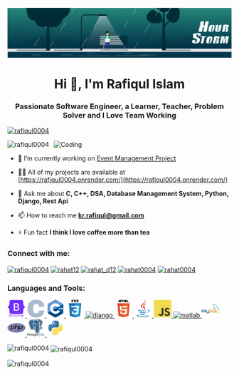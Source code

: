![logo](https://github.com/rafiqul0004/rafiqul0004/blob/main/Banner.gif)
<h1 align="center">Hi 👋, I'm Rafiqul Islam</h1>
<h3 align="center">Passionate Software Engineer, a Learner, Teacher, Problem Solver and I Love Team Working</h3>
<p align="left"> <a href="https://github.com/ryo-ma/github-profile-trophy"><img src="https://github-profile-trophy.vercel.app/?username=rafiqul0004" alt="rafiqul0004" /></a> </p>
<img align="right" alt="Coding" width="400" src="https://cdn.dribbble.com/users/1162077/screenshots/3848914/programmer.gif">

<p align="left"> <img src="https://komarev.com/ghpvc/?username=rafiqul0004&label=Profile%20views&color=0e75b6&style=flat" alt="rafiqul0004" /> </p>


- 🔭 I’m currently working on [Event Management Project](https://vibevento.onrender.com)

- 👨‍💻 All of my projects are available at [https://rafiqul0004.onrender.com/](https://rafiqul0004.onrender.com/)

- 💬 Ask me about **C, C++, DSA, Database Management System, Python, Django, Rest Api**

- 📫 How to reach me **kr.rafiqul@gmail.com**

- ⚡ Fun fact **I think I love coffee more than tea**

<h3 align="left">Connect with me:</h3>
<p align="left">
<a href="https://linkedin.com/in/rafiqul0004" target="blank"><img align="center" src="https://raw.githubusercontent.com/rahuldkjain/github-profile-readme-generator/master/src/images/icons/Social/linked-in-alt.svg" alt="rafiqul0004" height="30" width="40" /></a>
<a href="https://www.codechef.com/users/rahat12" target="blank"><img align="center" src="https://cdn.jsdelivr.net/npm/simple-icons@3.1.0/icons/codechef.svg" alt="rahat12" height="30" width="40" /></a>
<a href="https://www.hackerrank.com/rahat_d12" target="blank"><img align="center" src="https://raw.githubusercontent.com/rahuldkjain/github-profile-readme-generator/master/src/images/icons/Social/hackerrank.svg" alt="rahat_d12" height="30" width="40" /></a>
<a href="https://codeforces.com/profile/rahat0004" target="blank"><img align="center" src="https://raw.githubusercontent.com/rahuldkjain/github-profile-readme-generator/master/src/images/icons/Social/codeforces.svg" alt="rahat0004" height="30" width="40" /></a>
<a href="https://www.leetcode.com/rahat0004" target="blank"><img align="center" src="https://raw.githubusercontent.com/rahuldkjain/github-profile-readme-generator/master/src/images/icons/Social/leet-code.svg" alt="rahat0004" height="30" width="40" /></a>
</p>

<h3 align="left">Languages and Tools:</h3>
<p align="left"> <a href="https://getbootstrap.com" target="_blank" rel="noreferrer"> <img src="https://raw.githubusercontent.com/devicons/devicon/master/icons/bootstrap/bootstrap-plain-wordmark.svg" alt="bootstrap" width="40" height="40"/> </a> <a href="https://www.cprogramming.com/" target="_blank" rel="noreferrer"> <img src="https://raw.githubusercontent.com/devicons/devicon/master/icons/c/c-original.svg" alt="c" width="40" height="40"/> </a> <a href="https://www.w3schools.com/cpp/" target="_blank" rel="noreferrer"> <img src="https://raw.githubusercontent.com/devicons/devicon/master/icons/cplusplus/cplusplus-original.svg" alt="cplusplus" width="40" height="40"/> </a> <a href="https://www.w3schools.com/css/" target="_blank" rel="noreferrer"> <img src="https://raw.githubusercontent.com/devicons/devicon/master/icons/css3/css3-original-wordmark.svg" alt="css3" width="40" height="40"/> </a> <a href="https://www.djangoproject.com/" target="_blank" rel="noreferrer"> <img src="https://cdn.worldvectorlogo.com/logos/django.svg" alt="django" width="40" height="40"/> </a> <a href="https://www.w3.org/html/" target="_blank" rel="noreferrer"> <img src="https://raw.githubusercontent.com/devicons/devicon/master/icons/html5/html5-original-wordmark.svg" alt="html5" width="40" height="40"/> </a> <a href="https://www.java.com" target="_blank" rel="noreferrer"> <img src="https://raw.githubusercontent.com/devicons/devicon/master/icons/java/java-original.svg" alt="java" width="40" height="40"/> </a> <a href="https://developer.mozilla.org/en-US/docs/Web/JavaScript" target="_blank" rel="noreferrer"> <img src="https://raw.githubusercontent.com/devicons/devicon/master/icons/javascript/javascript-original.svg" alt="javascript" width="40" height="40"/> </a> <a href="https://www.mathworks.com/" target="_blank" rel="noreferrer"> <img src="https://upload.wikimedia.org/wikipedia/commons/2/21/Matlab_Logo.png" alt="matlab" width="40" height="40"/> </a> <a href="https://www.mysql.com/" target="_blank" rel="noreferrer"> <img src="https://raw.githubusercontent.com/devicons/devicon/master/icons/mysql/mysql-original-wordmark.svg" alt="mysql" width="40" height="40"/> </a> <a href="https://www.php.net" target="_blank" rel="noreferrer"> <img src="https://raw.githubusercontent.com/devicons/devicon/master/icons/php/php-original.svg" alt="php" width="40" height="40"/> </a> <a href="https://www.postgresql.org" target="_blank" rel="noreferrer"> <img src="https://raw.githubusercontent.com/devicons/devicon/master/icons/postgresql/postgresql-original-wordmark.svg" alt="postgresql" width="40" height="40"/> </a> <a href="https://www.python.org" target="_blank" rel="noreferrer"> <img src="https://raw.githubusercontent.com/devicons/devicon/master/icons/python/python-original.svg" alt="python" width="40" height="40"/> </a> </p>

<p><img align="left" src="https://github-readme-stats.vercel.app/api/top-langs?username=rafiqul0004&show_icons=true&locale=en&layout=compact" alt="rafiqul0004" /></p>

<p>&nbsp;<img align="center" src="https://github-readme-stats.vercel.app/api?username=rafiqul0004&show_icons=true&locale=en" alt="rafiqul0004" /></p>

<p><img align="center" src="https://github-readme-streak-stats.herokuapp.com/?user=rafiqul0004&" alt="rafiqul0004" /></p>

